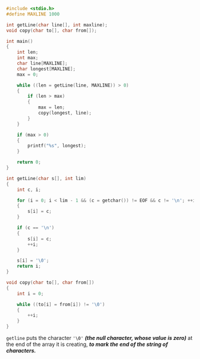```c
#include <stdio.h>
#define MAXLINE 1000

int getLine(char line[], int maxline);
void copy(char to[], char from[]);

int main()
{
    int len;
    int max;
    char line[MAXLINE];
    char longest[MAXLINE];
    max = 0;

    while ((len = getLine(line, MAXLINE)) > 0)
    {
        if (len > max)
        {
            max = len;
            copy(longest, line);
        }
    }

    if (max > 0)
    {
        printf("%s", longest);
    }

    return 0;
}

int getLine(char s[], int lim)
{
    int c, i;

    for (i = 0; i < lim - 1 && (c = getchar()) != EOF && c != '\n'; ++i)
    {
        s[i] = c;
    }

    if (c == '\n')
    {
        s[i] = c;
        ++i;
    }

    s[i] = '\0';
    return i;
}

void copy(char to[], char from[])
{
    int i = 0;

    while ((to[i] = from[i]) != '\0')
    {
        ++i;
    }
}
```

`getline` puts the character `'\0'` ***(the null character, whose value is zero)*** at the end of the
array it is creating, ***to mark the end of the string of characters.***


